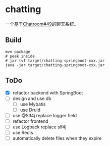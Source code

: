 # chatting
一个基于[Chatroom#49](https://github.com/Kanarienvogels/Chatroom/pull/49)的聊天系统。

## Build
```shell
mvn package
# peek inside
# jar tvf target/chatting-springboot-xxx.jar
java -jar target/chatting-springboot-xxx.jar
```

## ToDo
- [x] refactor backend with SpringBoot
- [ ] design and use db
  - [ ] use Mybatis
  - [ ] use Druid
- [ ] use @Slf4j replace logger field
- [ ] refactor frontend
- [ ] use Logback replace slf4j
- [ ] use Redis
- [ ] automatically delete files when they expire
